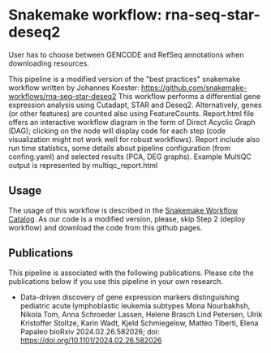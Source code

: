 # Snakemake workflow: rna-seq-star-deseq2 

User has to choose between GENCODE and RefSeq annotations when downloading resources.

<!-- [![DOI](https://zenodo.org/badge/DOI/10.5281/zenodo.4737358.svg)](https://doi.org/10.5281/zenodo.4737358)
[![Snakemake](https://img.shields.io/badge/snakemake-≥6.1.0-brightgreen.svg)](https://snakemake.github.io)
[![GitHub actions status](https://github.com/snakemake-workflows/rna-seq-star-deseq2/workflows/Tests/badge.svg?branch=master)](https://github.com/snakemake-workflows/rna-seq-star-deseq2/actions?query=branch%3Amaster+workflow%3ATests) -->

This pipeline is a modified version of the "best practices" snakemake workflow written by Johannes Koester:
https://github.com/snakemake-workflows/rna-seq-star-deseq2
This workflow performs a differential gene expression analysis using Cutadapt, STAR and Deseq2. Alternatively, genes (or other features) are counted also using FeatureCounts. 
Report.html file offers an interactive workflow diagram in the form of Direct Acyclic Graph (DAG); clicking on the node will display code for each step (code visualization might not work well for robust workflows). Report include also run time statistics, some details about pipeline configuration (from confing.yaml) and selected results (PCA, DEG graphs). Example MultiQC output is represented by multiqc_report.html

## Usage

The usage of this workflow is described in the [Snakemake Workflow Catalog](https://snakemake.github.io/snakemake-workflow-catalog/?usage=snakemake-workflows%2Frna-seq-star-deseq2). As our code is a modified version, please, skip Step 2 (deploy workflow) and download the code from this github pages.

## Publications

This pipeline is associated with the following publications. Please cite the publications below if
you use this pipeline in your own research. 

* Data-driven discovery of gene expression markers distinguishing pediatric acute lymphoblastic leukemia subtypes
Mona Nourbakhsh, Nikola Tom, Anna Schroeder Lassen, Helene Brasch Lind Petersen, Ulrik Kristoffer Stoltze, Karin Wadt, Kjeld Schmiegelow, Matteo Tiberti, Elena Papaleo
bioRxiv 2024.02.26.582026; doi: https://doi.org/10.1101/2024.02.26.582026

